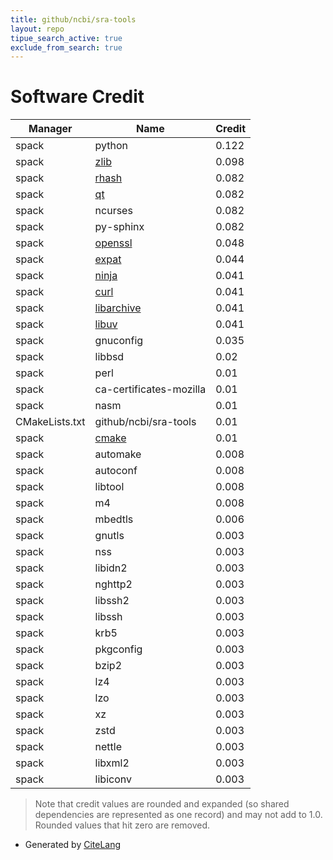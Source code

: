 ```yaml
---
title: github/ncbi/sra-tools
layout: repo
tipue_search_active: true
exclude_from_search: true
---
```

# Software Credit

|Manager|Name|Credit|
|-------|----|------|
|spack|python|0.122|
|spack|[zlib](https://zlib.net)|0.098|
|spack|[rhash](https://sourceforge.net/projects/rhash/)|0.082|
|spack|[qt](https://qt.io)|0.082|
|spack|ncurses|0.082|
|spack|py-sphinx|0.082|
|spack|[openssl](https://www.openssl.org)|0.048|
|spack|[expat](https://libexpat.github.io/)|0.044|
|spack|[ninja](https://ninja-build.org/)|0.041|
|spack|[curl](https://curl.se/)|0.041|
|spack|[libarchive](https://www.libarchive.org)|0.041|
|spack|[libuv](https://libuv.org)|0.041|
|spack|gnuconfig|0.035|
|spack|libbsd|0.02|
|spack|perl|0.01|
|spack|ca-certificates-mozilla|0.01|
|spack|nasm|0.01|
|CMakeLists.txt|github/ncbi/sra-tools|0.01|
|spack|[cmake](https://www.cmake.org)|0.01|
|spack|automake|0.008|
|spack|autoconf|0.008|
|spack|libtool|0.008|
|spack|m4|0.008|
|spack|mbedtls|0.006|
|spack|gnutls|0.003|
|spack|nss|0.003|
|spack|libidn2|0.003|
|spack|nghttp2|0.003|
|spack|libssh2|0.003|
|spack|libssh|0.003|
|spack|krb5|0.003|
|spack|pkgconfig|0.003|
|spack|bzip2|0.003|
|spack|lz4|0.003|
|spack|lzo|0.003|
|spack|xz|0.003|
|spack|zstd|0.003|
|spack|nettle|0.003|
|spack|libxml2|0.003|
|spack|libiconv|0.003|


> Note that credit values are rounded and expanded (so shared dependencies are represented as one record) and may not add to 1.0. Rounded values that hit zero are removed.


- Generated by [CiteLang](https://github.com/vsoch/citelang)
